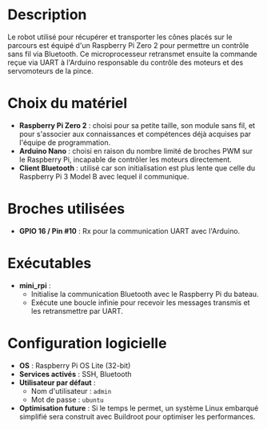 # Description
Le robot utilisé pour récupérer et transporter les cônes placés sur le parcours est équipé d'un Raspberry Pi Zero 2 pour permettre un contrôle sans fil via Bluetooth. Ce microprocesseur retransmet ensuite la commande reçue via UART à l'Arduino responsable du contrôle des moteurs et des servomoteurs de la pince.

# Choix du matériel
- **Raspberry Pi Zero 2** : choisi pour sa petite taille, son module sans fil, et pour s'associer aux connaissances et compétences déjà acquises par l'équipe de programmation.
- **Arduino Nano** : choisi en raison du nombre limité de broches PWM sur le Raspberry Pi, incapable de contrôler les moteurs directement.
- **Client Bluetooth** : utilisé car son initialisation est plus lente que celle du Raspberry Pi 3 Model B avec lequel il communique.

# Broches utilisées
- **GPIO 16 / Pin #10** : Rx pour la communication UART avec l'Arduino.

# Exécutables
- **mini_rpi** :
  - Initialise la communication Bluetooth avec le Raspberry Pi du bateau.
  - Exécute une boucle infinie pour recevoir les messages transmis et les retransmettre par UART.

# Configuration logicielle
- **OS** : Raspberry Pi OS Lite (32-bit)
- **Services activés** : SSH, Bluetooth
- **Utilisateur par défaut** :
  - Nom d'utilisateur : `admin`
  - Mot de passe : `ubuntu`
- **Optimisation future** : Si le temps le permet, un système Linux embarqué simplifié sera construit avec Buildroot pour optimiser les performances.

